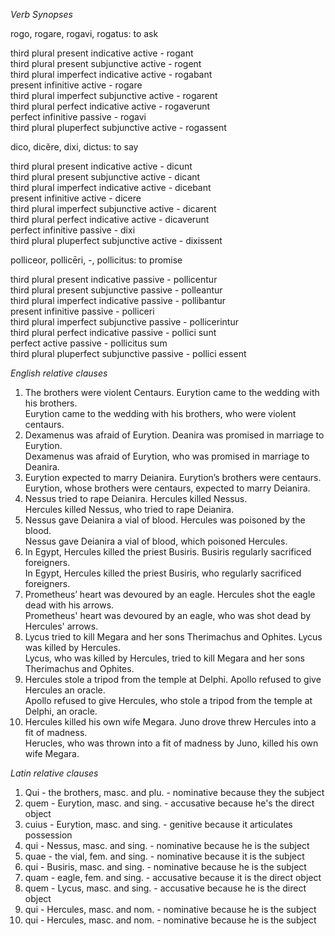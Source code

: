 *Verb Synopses*  

rogo, rogare, rogavi, rogatus: to ask  

third plural present indicative active - rogant  
third plural present subjunctive active - rogent  
third plural imperfect indicative active - rogabant  
present infinitive active - rogare  
third plural imperfect subjunctive active - rogarent  
third plural perfect indicative active - rogaverunt  
perfect infinitive passive - rogavi  
third plural pluperfect subjunctive active - rogassent  

dico, dicĕre, dixi, dictus: to say  

third plural present indicative active - dicunt  
third plural present subjunctive active - dicant  
third plural imperfect indicative active - dicebant  
present infinitive active - dicere  
third plural imperfect subjunctive active - dicarent  
third plural perfect indicative active - dicaverunt  
perfect infinitive passive - dixi  
third plural pluperfect subjunctive active - dixissent  

polliceor, pollicēri, -, pollicitus: to promise  

third plural present indicative passive - pollicentur  
third plural present subjunctive passive - polleantur  
third plural imperfect indicative passive - pollibantur  
present infinitive passive - polliceri  
third plural imperfect subjunctive passive - pollicerintur  
third plural perfect indicative passive - pollici sunt  
perfect active passive - pollicitus sum  
third plural pluperfect subjunctive passive - pollici essent  

*English relative clauses*  

1. The brothers were violent Centaurs. Eurytion came to the wedding with his brothers.                                                                              
Eurytion came to the wedding with his brothers, who were violent centaurs.  
2. Dexamenus was afraid of Eurytion. Deanira was promised in marriage to Eurytion.  
Dexamenus was afraid of Eurytion, who was promised in marriage to Deanira.  
3. Eurytion expected to marry Deianira. Eurytion’s brothers were centaurs.  
Eurytion, whose brothers were centaurs, expected to marry Deianira.
4. Nessus tried to rape Deianira. Hercules killed Nessus.  
Hercules killed Nessus, who tried to rape Deianira.  
5. Nessus gave Deianira a vial of blood. Hercules was poisoned by the blood.  
Nessus gave Deianira a vial of blood, which poisoned Hercules.  
6. In Egypt, Hercules killed the priest Busiris. Busiris regularly sacrificed foreigners.  
In Egypt, Hercules killed the priest Busiris, who regularly sacrificed foreigners.  
7. Prometheus’ heart was devoured by an eagle. Hercules shot the eagle dead with his arrows.  
Prometheus' heart was devoured by an eagle, who was shot dead by Hercules' arrows.  
8. Lycus tried to kill Megara and her sons Therimachus and Ophites. Lycus was killed by Hercules.  
Lycus, who was killed by Hercules, tried to kill Megara and her sons Therimachus and Ophites.
9. Hercules stole a tripod from the temple at Delphi. Apollo refused to give Hercules an oracle.  
Apollo refused to give Hercules, who stole a tripod from the temple at Delphi, an oracle.  
10. Hercules killed his own wife Megara. Juno drove threw Hercules into a fit of madness.  
Herucles, who was thrown into a fit of madness by Juno, killed his own wife Megara.  

*Latin relative clauses*  

1. Qui - the brothers, masc. and plu. - nominative because they the subject  
2. quem - Eurytion, masc. and sing. - accusative because he's the direct object
3. cuius  - Eurytion, masc. and sing. - genitive because it articulates possession
4. qui - Nessus, masc. and sing. - nominative because he is the subject
5. quae - the vial, fem. and sing. - nominative because it is the subject
6. qui - Busiris, masc. and sing. - nominative because he is the subject
7. quam - eagle, fem. and sing. - accusative because it is the direct object
8. quem - Lycus, masc. and sing. - accusative because he is the direct object
9. qui - Hercules, masc. and nom. - nominative because he is the subject
10. qui - Hercules, masc. and nom. - nominative because he is the subject  
